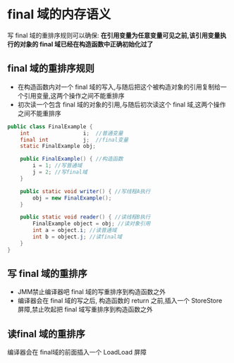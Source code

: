 # final 域的内存语义

写 final 域的重排序规则可以确保: **在引用变量为任意变量可见之前,该引用变量执行的对象的 final 域已经在构造函数中正确初始化过了**

## final 域的重排序规则

- 在构造函数内对一个 final 域的写入,与随后把这个被构造对象的引用复制给一个引用变量,这两个操作之间不能重排序
- 初次读一个包含 final 域的对象的引用,与随后初次读这个 final 域,这两个操作之间不能重排序

```java
public class FinalExample {
    int                 i;  //普通变量
    final int           j;  //final变量
    static FinalExample obj;

    public FinalExample() { //构造函数
        i = 1; //写普通域
        j = 2; //写final域
    }

    public static void writer() { //写线程A执行
        obj = new FinalExample();
    }

    public static void reader() { //读线程B执行
        FinalExample object = obj; //读对象引用
        int a = object.i; //读普通域
        int b = object.j; //读final域
    }
}
```

## 写 final 域的重排序

- JMM禁止编译器吧 final 域的写重排序到构造函数之外
- 编译器会在 final 域的写之后, 构造函数的 return 之前,插入一个 StoreStore 屏障,禁止吹起把 final 域写重排序到构造函数之外

## 读final 域的重排序

编译器会在 final域的前面插入一个 LoadLoad 屏障